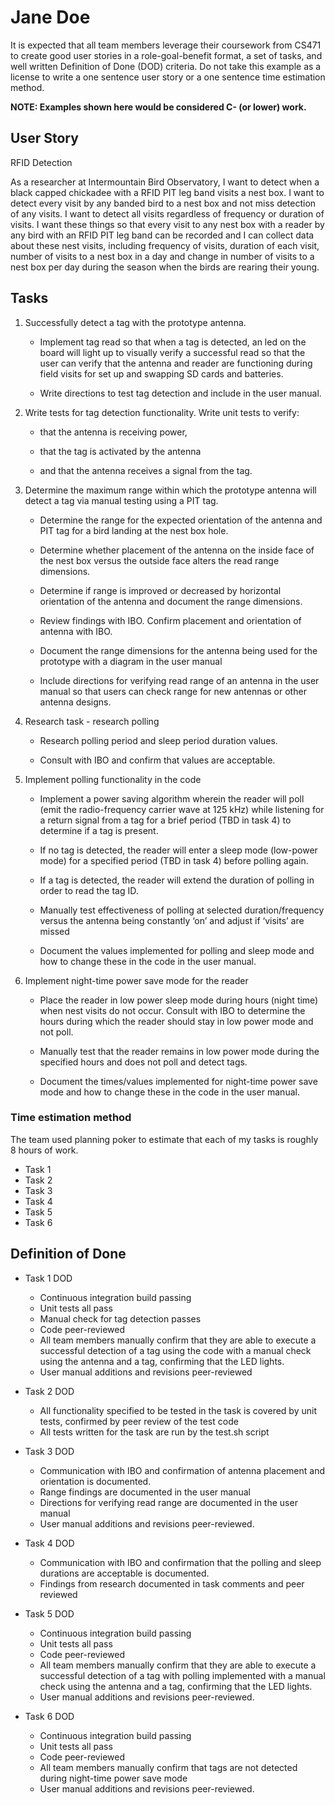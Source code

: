 # Jane Doe

It is expected that all team members leverage their coursework from CS471 to
create good user stories in a role-goal-benefit format, a set of
tasks, and well written Definition of Done (DOD) criteria. Do not take
this example as a license to write a one sentence user story or a one sentence
time estimation method.

**NOTE: Examples shown here would be considered C- (or lower) work.**

## User Story

RFID Detection

As a researcher at Intermountain Bird Observatory, I want to detect when a black capped chickadee with a RFID PIT leg band visits a nest box. I want to detect every visit by any banded bird to a nest box and not miss detection of any visits. I want to detect all visits regardless of frequency or duration of visits. I want these things so that every visit to any nest box with a reader by any bird with an RFID PIT leg band can be recorded and I can collect data about these nest visits, including frequency of visits, duration of each visit, number of visits to a nest box in a day and change in number of visits to a nest box per day during the season when the birds are rearing their young.

## Tasks

1. Successfully detect a tag with the prototype antenna.
	-   Implement tag read so that when a tag is detected, an led on the board will light up to visually verify a successful read so that the user can verify that the antenna and reader are functioning during field visits for set up and swapping SD cards and batteries.	    
	
	-   Write directions to test tag detection and include in the user manual.

2. Write tests for tag detection functionality. Write unit tests to verify:

	-   that the antenna is receiving power,
	    
	-   that the tag is activated by the antenna
	    
	-   and that the antenna receives a signal from the tag.    

3. Determine the maximum range within which the prototype antenna will detect a tag via manual testing using a PIT tag.

	-   Determine the range for the expected orientation of the antenna and PIT tag for a bird landing at the nest box hole.
	    
	-   Determine whether placement of the antenna on the inside face of the nest box versus the outside face alters the read range dimensions.
	    
	-   Determine if range is improved or decreased by horizontal orientation of the antenna and document the range dimensions.
	    
	-   Review findings with IBO. Confirm placement and orientation of antenna with IBO.
	    
	-   Document the range dimensions for the antenna being used for the prototype with a diagram in the user manual
    
	-   Include directions for verifying read range of an antenna in the user manual so that users can check range for new antennas or other antenna designs.

4. Research task - research polling

	-   Research polling period and sleep period duration values.
	    
	-   Consult with IBO and confirm that values are acceptable.
    
5. Implement polling functionality in the code

	-   Implement a power saving algorithm wherein the reader will poll (emit the radio-frequency carrier wave at 125 kHz) while listening for a return signal from a tag for a brief period (TBD in task 4) to determine if a tag is present.
	    

	-   If no tag is detected, the reader will enter a sleep mode (low-power mode) for a specified period (TBD in task 4) before polling again.
	    
	-   If a tag is detected, the reader will extend the duration of polling in order to read the tag ID.
	    

	-   Manually test effectiveness of polling at selected duration/frequency versus the antenna being constantly ‘on’ and adjust if ‘visits’ are missed
	    
	-   Document the values implemented for polling and sleep mode and how to change these in the code in the user manual.
    
6. Implement night-time power save mode for the reader

	-   Place the reader in low power sleep mode during hours (night time) when nest visits do not occur. Consult with IBO to determine the hours during which the reader should stay in low power mode and not poll.
	    
	-   Manually test that the reader remains in low power mode during the specified hours and does not poll and detect tags.
	    
	-   Document the times/values implemented for night-time power save mode and how to change these in the code in the user manual.

### Time estimation method

The team used planning poker to estimate that each of my tasks is roughly
8 hours of work.

- Task 1	 
- Task 2
- Task 3
- Task 4
- Task 5 
- Task 6 


## Definition of Done

- Task 1 DOD
	 -  Continuous integration build passing
	 -  Unit tests all pass
	 - Manual check for tag detection passes
	 - Code peer-reviewed
	 - All team members manually confirm that they are able to execute a successful detection of a tag using the code with a manual check using the antenna and a tag, confirming that the LED lights.
	 - User manual additions and revisions peer-reviewed

 - Task 2 DOD
	 - All functionality specified to be tested in the task is covered by unit tests, confirmed by peer review of the test code
	 - All tests written for the task are run by the test.sh script
 - Task 3 DOD
	 - Communication with IBO and confirmation of antenna placement and orientation is documented.
	 - Range findings are documented in the user manual
	 - Directions for verifying read range are documented in the user manual
	 - User manual additions and revisions peer-reviewed.

- Task 4 DOD
	-  Communication with IBO and confirmation that the polling and sleep durations are acceptable is documented.
	-  Findings from research documented in task comments and peer reviewed

- Task 5 DOD
	- Continuous integration build passing
	-  Unit tests all pass
	-  Code peer-reviewed
	- All team members manually confirm that they are able to execute a successful detection of a tag with polling implemented with a manual check using the antenna and a tag, confirming that the LED lights.
	- User manual additions and revisions peer-reviewed.

- Task 6 DOD
	- Continuous integration build passing
	-  Unit tests all pass
	-  Code peer-reviewed
	- All team members manually confirm that tags are not detected during night-time power save mode
	- User manual additions and revisions peer-reviewed.

